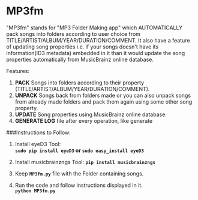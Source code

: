 MP3fm
=====

"MP3fm" stands for "MP3 Folder Making app" which AUTOMATICALLY pack songs into folders according to user choice from 
TITLE/ARTIST/ALBUM/YEAR/DURATION/COMMENT. It also have a feature of updating song properties i.e. if your songs doesn't 
have its information(ID3 metadata) embedded in it than it would update the song properties automatically from MusicBrainz 
online database.

Features:   
1. **PACK** Songs into folders according to their property (TITLE/ARTIST/ALBUM/YEAR/DURATION/COMMENT).
2. **UNPACK** Songs back from folders made or you can also unpack songs from already made folders and pack them again using some other song property.   
3. **UPDATE** Song properties using MusicBrainz online database.
4. **GENERATE LOG** file after every operation, like generate 



###Instructions to Follow:   

1. Install eyeD3 Tool:    
**`sudo pip install eyeD3` or `sudo easy_install eyeD3`**          

2. Install musicbrainzngs Tool:
**`pip install musicbrainzngs`**         

2. Keep **`MP3fm.py`** file with the Folder containing songs.

3. Run the code and follow instructions displayed in it.    
**`python MP3fm.py`**   




